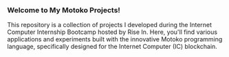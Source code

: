 ### Welcome to My Motoko Projects!

This repository is a collection of projects I developed during the Internet Computer Internship Bootcamp hosted by Rise In. Here, you'll find various applications and experiments built with the innovative Motoko programming language, specifically designed for the Internet Computer (IC) blockchain.
